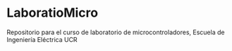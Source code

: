 # LaboratioMicro
Repositorio para el curso de laboratorio de microcontroladores, Escuela de Ingeniería Eléctrica UCR
